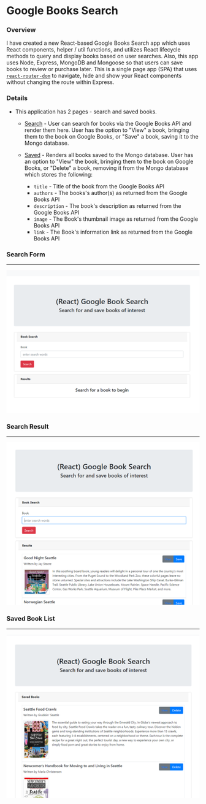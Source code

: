 # Google Books Search

### Overview

I have created a new React-based Google Books Search app which uses React components, helper / util functions, and utilizes React lifecycle methods to query and display books based on user searches. Also, this app uses Node, Express, MongoDB and Mongoose so that users can save books to review or purchase later. This is a single page app (SPA) that uses [`react-router-dom`](https://github.com/reactjs/react-router) to navigate, hide and show your React components without changing the route within Express.

### Details

- This application has 2 pages - search and saved books.

  - [Search](Search.png) - User can search for books via the Google Books API and render them here. User has the option to "View" a book, bringing them to the book on Google Books, or "Save" a book, saving it to the Mongo database.

  - [Saved](Saved.png) - Renders all books saved to the Mongo database. User has an option to "View" the book, bringing them to the book on Google Books, or "Delete" a book, removing it from the Mongo database which stores the following:

    - `title` - Title of the book from the Google Books API
    - `authors` - The books's author(s) as returned from the Google Books API
    - `description` - The book's description as returned from the Google Books API
    - `image` - The Book's thumbnail image as returned from the Google Books API
    - `link` - The Book's information link as returned from the Google Books API

### Search Form
---
![Start Page](ssSearchStart.PNG)

### Search Result
---
![Search for books on Seattle](ssSearchSeattle.PNG)

### Saved Book List
---
![Books on Seattle saved](ssSavedSeattle.PNG)
